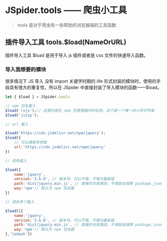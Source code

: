 # JSpider.tools —— 爬虫小工具

>    tools 是对于爬虫有一些帮助的浏览器端的工具函数

## 插件导入工具 tools.$load(NameOrURL)

插件导入工具 $load 是用于导入 js 插件或者是 css 文件的快速导入函数。

### 导入我想要的模块

很多情况下 JS 导入 没有 import 关键字时期的 iife 形式封装的模块时，使用的手段具有很大的重复性，所以在 JSpider 中直接封装了导入模块的函数——$load。

```js
let { $load } = JSpider.tools

// npm 包名载入
$load('rxjs');// 这里的是在 npm 包管理器内的名称，这个是一个唯一的小写字符串
$load('jszip');

// url 载入

$load('https://cdn.jsdelivr.net/npm/jquery');
$load({
    // 可以填更多参数
    url:'https://cdn.jsdelivr.net/npm/jquery'
})

// 具体载入

$load({
    name:'jquery', 
    version:'3.6.0', // 版本号，可以不填，不填为最新版
    path:'dist/jquery.min.js', // 直接的仓库路径，不填就会按照 package.json 中的路径进行读取，可能会错误
    way:'npm'// 默认为 npm 包加载
})

// 混杂多个载入

$load([{
    name:'jquery', 
    version:'3.6.0', // 版本号，可以不填，不填为最新版
    path:'dist/jquery.min.js', // 直接的仓库路径，不填就会按照 package.json 中的路径进行读取，可能会错误
    way:'npm'// 默认为 npm 包加载
},'lodash'])

```

